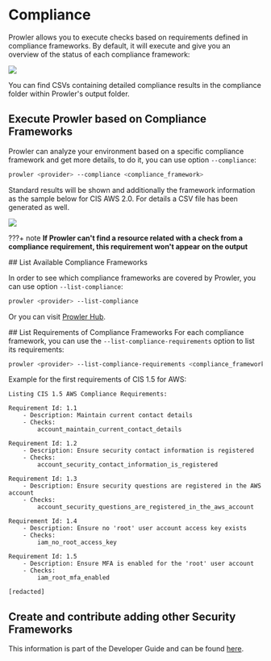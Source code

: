 # Compliance

Prowler allows you to execute checks based on requirements defined in compliance frameworks. By default, it will execute and give you an overview of the status of each compliance framework:

<img src="../img/compliance/compliance.png"/>

You can find CSVs containing detailed compliance results in the compliance folder within Prowler's output folder.

## Execute Prowler based on Compliance Frameworks

Prowler can analyze your environment based on a specific compliance framework and get more details, to do it, you can use option `--compliance`:

```sh
prowler <provider> --compliance <compliance_framework>
```

Standard results will be shown and additionally the framework information as the sample below for CIS AWS 2.0. For details a CSV file has been generated as well.

<img src="../img/compliance/compliance-cis-sample1.png"/>

???+ note
	**If Prowler can't find a resource related with a check from a compliance requirement, this requirement won't appear on the output**

## List Available Compliance Frameworks

In order to see which compliance frameworks are covered by Prowler, you can use option `--list-compliance`:

```sh
prowler <provider> --list-compliance
```

Or you can visit [Prowler Hub](https://hub.prowler.com/compliance).

## List Requirements of Compliance Frameworks
For each compliance framework, you can use the `--list-compliance-requirements` option to list its requirements:

```sh
prowler <provider> --list-compliance-requirements <compliance_framework(s)>
```

Example for the first requirements of CIS 1.5 for AWS:

```
Listing CIS 1.5 AWS Compliance Requirements:

Requirement Id: 1.1
	- Description: Maintain current contact details
	- Checks:
 		account_maintain_current_contact_details

Requirement Id: 1.2
	- Description: Ensure security contact information is registered
	- Checks:
 		account_security_contact_information_is_registered

Requirement Id: 1.3
	- Description: Ensure security questions are registered in the AWS account
	- Checks:
 		account_security_questions_are_registered_in_the_aws_account

Requirement Id: 1.4
	- Description: Ensure no 'root' user account access key exists
	- Checks:
 		iam_no_root_access_key

Requirement Id: 1.5
	- Description: Ensure MFA is enabled for the 'root' user account
	- Checks:
 		iam_root_mfa_enabled

[redacted]

```

## Create and contribute adding other Security Frameworks

This information is part of the Developer Guide and can be found [here](../developer-guide/security-compliance-framework.md).
